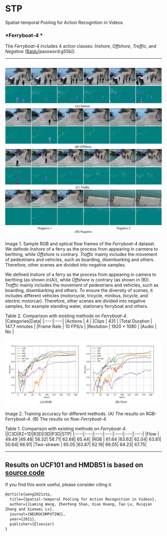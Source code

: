<!--
 * @Author: wjm
 * @Date: 2020-07-03 21:55:16
 * @LastEditTime: 2021-04-10 22:56:07
 * @Description: file content
-->
#  STP
Spatial-temporal Pooling for Action Recognition in Videos

### *Ferryboat-4 *

The *Ferryboat-4* includes 4 action classes: *Inshore*, *Offshore*, *Traffic*, and *Negative* ([Baidu](https://pan.baidu.com/s/1p3cWGB-CrpExpdbMGxPs2g)|password:g55b|). 

----------
![image](/img/ferryboat.jpg)
----------
Image 1. Sample RGB and optical flow frames of the *Ferryboat-4* dataset. We definde *Inshore* of a ferry as the process from appearing in carmera to berthing, while *Offshore* is contrary. *Traffic* mainly includes the movement of pedestrians and vehicles, such as boarding, disembarking and others. Therefore, other scenes are divided into negative samples.

We defined *Inshore* of a ferry as the process from appearing in camera to berthing (as shown in(A)), while *Offshore* is contrary (as shown in (B)). *Traffic* mainly includes the movement of pedestrians and vehicles, such as boarding, disembarking and others. To ensure the diversity of scenes, it includes different vehicles (motorcycle, tricycle, minibus, bicycle, and electric motorcar). Therefore, other scenes are divided into negative samples, for example standing water, stationary ferryboat and others. 

Table 2. Comparison with existing methods on *Ferryboat-4*. 
|Categories|Data|
|:---:|:---:|
|Actions | 4 |
|Clips | 431 |
|Total Duration | 147.7 minutes |
|Frame Rate | 10 FPS/s |
|Reolution | 1920 × 1080 |
|Audio | No |

![image](/img/acc_epoch.jpg)

Image 2. Training accuracy for different methods. (A) The results on RGB-*Ferryboat-4*. (B) The results on flow-*Ferryboat-4*.

Table 1. Comparison with existing methods on *Ferryboat-4*. 
||C3D|R2+1D|R3D|I3D|P3D|STP|
|:---:|:---:|:---:|:---:|:---:|:---:|:---:|
|Flow | 49.49 |49.48| 56.32| 58.71| 62.68| 65.44|
|RGB | 61.64 |63.62| 62.04| 63.81| 50.64| 66.91|
|Two-stream | 65.05 |63.87| 62.19| 66.05| 64.23| 67.75|

----------
Results on UCF101 and HMDB51 is based on [source code](https://github.com/MichiganCOG/ViP)
----------

If you find this work useful, please consider citing it.
```
@article{wang2021stp, 
  title={Spatial-temporal Pooling for Action Recognition in Videos}, 
  author={Jiaming Wang, Zhenfeng Shao, Xiao Huang, Tao Lu, Ruiqian Zhang and Xianwei Lv},
  journal={NEUROCOMPUTING}, 
  year={2021},
  publisher={Elsevier}
}
```